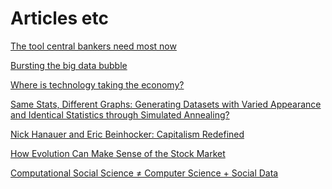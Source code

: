 # Articles etc

<a href="http://https://www.bloomberg.com/view/articles/2017-11-01/the-tool-central-bankers-need-most-now" target="blank"> The tool central bankers need most now</a>

<a href="http://onlinelibrary.wiley.com/doi/10.1111/j.1740-9713.2017.01035.x/full" target="blank"> Bursting the big data bubble</a>

<a href="https://www.mckinsey.com/business-functions/mckinsey-analytics/our-insights/where-is-technology-taking-the-economy?cid=soc-web" target="blank"> Where is technology taking the economy?</a>

<a href="https://www.autodeskresearch.com/publications/samestats" target="blank"> Same Stats, Different Graphs: Generating Datasets with Varied Appearance and Identical Statistics through Simulated Annealing?</a>

<a href="http://evonomics.com/redefining-capitalism-eric-beinhocker-nick-hanauer/" target="blank"> Nick Hanauer and Eric Beinhocker: Capitalism Redefined</a>

<a href="https://www.theatlantic.com/science/archive/2018/01/evolutionary-economics/549725/" target="blank"> How Evolution Can Make Sense of the Stock Market</a>

<a href="https://cacm.acm.org/magazines/2018/3/225484-computational-social-science-computer-science-social-data/fulltext" target="blank"> Computational Social Science ≠ Computer Science + Social Data</a>
